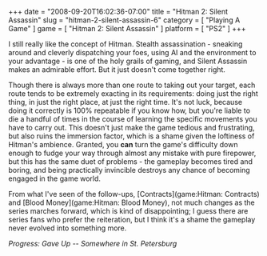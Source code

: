 +++
date = "2008-09-20T16:02:36-07:00"
title = "Hitman 2: Silent Assassin"
slug = "hitman-2-silent-assassin-6"
category = [ "Playing A Game" ]
game = [ "Hitman 2: Silent Assassin" ]
platform = [ "PS2" ]
+++

I still really like the concept of Hitman.  Stealth assassination - sneaking around and cleverly dispatching your foes, using AI and the environment to your advantage - is one of the holy grails of gaming, and Silent Assassin makes an admirable effort.  But it just doesn't come together right.

Though there is always more than one route to taking out your target, each route tends to be extremely exacting in its requirements: doing just the right thing, in just the right place, at just the right time.  It's not luck, because doing it correctly is 100% repeatable if you know how, but you're liable to die a handful of times in the course of learning the specific movements you have to carry out.  This doesn't just make the game tedious and frustrating, but also ruins the immersion factor, which is a shame given the loftiness of Hitman's ambience.  Granted, you <b>can</b> turn the game's difficulty down enough to fudge your way through almost any mistake with pure firepower, but this has the same duet of problems - the gameplay becomes tired and boring, and being practically invincible destroys any chance of becoming engaged in the game world.

From what I've seen of the follow-ups, [Contracts](game:Hitman: Contracts) and [Blood Money](game:Hitman: Blood Money), not much changes as the series marches forward, which is kind of disappointing; I guess there are series fans who prefer the reiteration, but I think it's a shame the gameplay never evolved into something more.

<i>Progress: Gave Up -- Somewhere in St. Petersburg</i>